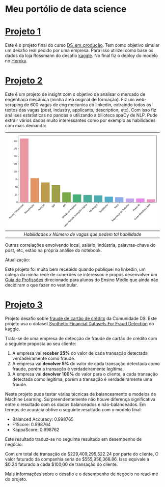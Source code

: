 # Meu portólio de data science

# [Projeto 1](https://github.com/marcellohro-hub/Rossman_challange)
Este é o projeto final do curso [DS_em_produção](https://datascienceemproducao.kpages.online/como-ser-um-data-scientist?ref=Q40443728O&gclid=CjwKCAiAnIT9BRAmEiwANaoE1eyf2FNWx6xBsxDHqL6oIiIMX4y0Vthvov9dqodrmUdyJc2XvnkZDBoCcxQQAvD_BwE). Tem como objetivo simular um desafio real pedido por uma empresa. Para isso utilizei como base os dados da loja Rossmann do desafio [kaggle](https://www.kaggle.com/c/rossmann-store-sales). No final fiz o deploy do modelo no [Heroku](https://rossmann1-model.herokuapp.com/).

# [Projeto 2](https://github.com/marcellohro-hub/Linkedin_scraping-and-analysis)
Este é um projeto de insight com o objetivo de analisar o mercado de engenharia mecânica (minha área original de formação). Fiz um web-scraping de 600 vagas de eng mecanica do linkedin, extraindo todos os textos das vagas (post, industry, applicants, description, etc). Com isso fiz análises estatísticas no pandas e utilizando a bilioteca spaCy de NLP. Pude extrair vários dados muito interessantes como por exemplo as habilidades com mais demanda:
 
| ![](https://github.com/marcellohro-hub/Linkedin_scraping-and-analysis/blob/master/img/habilidades.png) | 
|:--:| 
| *Habilidades x Número de vagas que pedem tal habilidade* |

Outras correlações envolvendo local, salário, indústria, palavras-chave do post, etc, estão na própria análise do notebook.

Atualização:

Este projeto foi muito bem recebido quando publiquei no linkedin, um colega da minha rede de conexões se interessou e propos desenvolver um [Guia de Profissões](http://tudosobrecarreira.com.br/guiadeprofissoes/) direcionado para alunos do Ensino Médio que ainda não decidiram o que fazer no vestibular.

# [Projeto 3](https://github.com/marcellohro-hub/Fraud_detection)

Projeto desafio sobre [fraude de cartão de crédito](https://sejaumdatascientist.com/crie-uma-solucao-para-fraudes-em-transacoes-financeiras-usando-machine-learning/) da Comunidade DS. Este projeto usa o dataset [Synthetic Financial Datasets For Fraud Detection](https://www.kaggle.com/ntnu-testimon/paysim1) do kaggle.

Trata-se de uma empresa de detecção de fraude de cartão de crédito com a seguinte proposta ao seu cliente:

1. A empresa vai **receber 25%** do valor de cada transação detectada verdadeiramente como fraude.
2. A empresa vai **devolver 5%** do valor de cada transação detectada como fraude, porém a transação é verdadeiramente legítima.
3. A empresa vai **devolver 100%** do valor para o cliente, a cada transação detectada como legítima, porém a transação é verdadeiramente uma fraude.

Neste projeto pude testar várias técnicas de balanceamento e modelos de Machine Learning. Surpreendentemente não houve diferença significativa entre o resultado com os dados balanceados e não-balanceados. Em termos de acurácia obtive o seguinte resultado com o modelo final:

* Balanced Accuracy: 0.998765
* F1Score: 0.998764
* KappaScore: 0.998762

Este resultado traduz-se no seguinte resultado em desempenho de negócio:

Com um total de transação de $229,409,295,522.24 por parte do cliente, O valor faturado da companhia seria de $555,956,368.86. Isso equivale a $0.24 faturado a cada $100,00 de transação do cliente.

Mais informações sobre o desafio e o desempenho de negócio no read-me do projeto.
